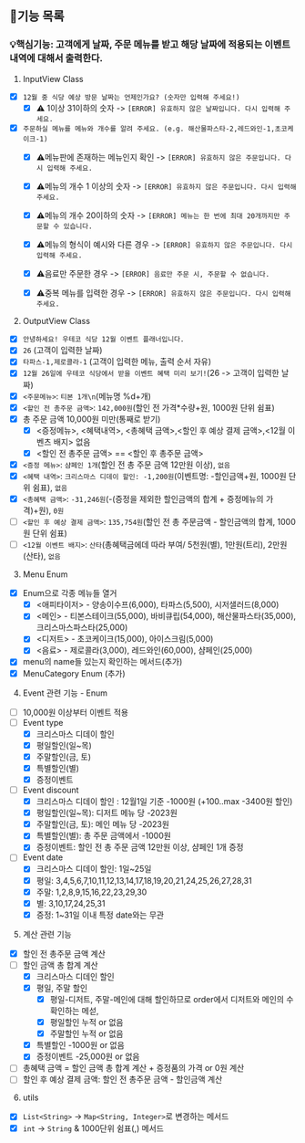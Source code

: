 ## 🌟기능 목록 
### 💡핵심기능: 고객에게 날짜, 주문 메뉴를 받고 해당 날짜에 적용되는 이벤트 내역에 대해서 출력한다.
1. InputView Class
 - [x] `12월 중 식당 예상 방문 날짜는 언제인가요? (숫자만 입력해 주세요!)`
   - [x] ⚠️ 1이상 31이하의 숫자 -> `[ERROR] 유효하지 않은 날짜입니다. 다시 입력해 주세요.`
 - [x] `주문하실 메뉴를 메뉴와 개수를 알려 주세요. (e.g. 해산물파스타-2,레드와인-1,초코케이크-1)`
   - [x] ⚠️메뉴판에 존재하는 메뉴인지 확인 -> `[ERROR] 유효하지 않은 주문입니다. 다시 입력해 주세요.`
   - [x] ⚠️메뉴의 개수 1 이상의 숫자 -> `[ERROR] 유효하지 않은 주문입니다. 다시 입력해 주세요.`
   - [x] ⚠️메뉴의 개수 20이하의 숫자 -> `[ERROR] 메뉴는 한 번에 최대 20개까지만 주문할 수 있습니다.`
   - [x] ⚠️메뉴의 형식이 예시와 다른 경우 -> `[ERROR] 유효하지 않은 주문입니다. 다시 입력해 주세요.`
   - [x] ⚠️음료만 주문한 경우 -> `[ERROR] 음료만 주문 시, 주문할 수 없습니다.`
   - [x] ⚠️중복 메뉴를 입력한 경우  -> `[ERROR] 유효하지 않은 주문입니다. 다시 입력해 주세요.`


2. OutputView Class
- [x] `안녕하세요! 우테코 식당 12월 이벤트 플래너입니다.`
- [x] `26` (고객이 입력한 날짜)
- [x] `타파스-1,제로콜라-1` (고객이 입력한 메뉴, 출력 순서 자유)
- [x] `12월 26일에 우테코 식당에서 받을 이벤트 혜택 미리 보기!`(26 -> 고객이 입력한 날짜)
- [x] `<주문메뉴>`: `티본 1개\n`(메뉴명 %d+개)
- [x] `<할인 전 총주문 금액>`: `142,000원`(할인 전 가격*수량+원, 1000원 단위 쉼표)
- [x] 총 주문 금액 10,000원 미만(통째로 받기)
  - [x] <증정메뉴>, <혜택내역>, <총혜택 금액>,<할인 후 예상 결제 금액>,<12월 이벤츠 배지>  없음
  - [x] <할인 전 총주문 금액> == <할인 후 총주문 금액> 
- [x] `<증정 메뉴>`: `샴페인 1개`(할인 전 총 주문 금액 12만원 이상), `없음`
- [x] `<혜택 내역>`: `크리스마스 디데이 할인: -1,200원`(이벤트명: -할인금액+원, 1000원 단위 쉼표), `없음`
- [x] `<총혜택 금액>`: `-31,246원`(-(증정을 제외한 할인금액의 합계 + 증정메뉴의 가격)+원), `0원`
- [ ] `<할인 후 예상 결제 금액>`: `135,754원`(할인 전 총 주문금액 - 할인금액의 합계, 1000원 단위 쉼표)
- [ ] `<12월 이벤트 배지>`: `산타`(총혜택금에데 따라 부여/ 5천원(별), 1만원(트리), 2만원(산타), `없음`

3. Menu Enum
- [x] Enum으로 각종 메뉴들 열거
  - [x] <애피타이저> - 양송이수프(6,000), 타파스(5,500), 시저샐러드(8,000)
  - [x] <메인> - 티본스테이크(55,000), 바비큐립(54,000), 해산물파스타(35,000), 크리스마스파스타(25,000)
  - [x] <디저트> - 초코케이크(15,000), 아이스크림(5,000)
  - [x] <음료> - 제로콜라(3,000), 레드와인(60,000), 샴페인(25,000)
- [x] menu의 name들 있는지 확인하는 메서드(추가)
- [x] MenuCategory Enum (추가)

4. Event 관련 기능 - Enum
- [ ] 10,000원 이상부터 이벤트 적용
- [ ] Event type
  - [x] 크리스마스 디데이 할인 
  - [x] 평일할인(일~목)
  - [x] 주말할인(금, 토)
  - [x] 특별할인(별)
  - [x] 증정이벤트
- [ ] Event discount
  - [x] 크리스마스 디데이 할인 : 12월1일 기준 -1000원 (+100..max -3400원 할인)
  - [x] 평일할인(일~목): 디저트 메뉴 당 -2023원
  - [x] 주말할인(금, 토): 메인 메뉴 당 -2023원
  - [x] 특별할인(별): 총 주문 금액에서 -1000원
  - [x] 증정이벤트: 할인 전 총 주문 금액 12만원 이상, 샴페인 1개 증정
- [ ] Event date
  - [x] 크리스마스 디데이 할인: 1일~25일
  - [x] 평일: 3,4,5,6,7,10,11,12,13,14,17,18,19,20,21,24,25,26,27,28,31
  - [x] 주말: 1,2,8,9,15,16,22,23,29,30
  - [x] 별: 3,10,17,24,25,31
  - [x] 증정: 1~31일 이내 특정 date와는 무관

5. 계산 관련 기능
- [x] 할인 전 총주문 금액 계산
- [ ] 할인 금액 총 합계 계산
  - [x] 크리스마스 디데인 할인
  - [x] 평일, 주말 할인
    - [x] 평일-디저트, 주말-메인에 대해 할인하므로 order에서 디저트와 메인의 수 확인하는 메섣,
    - [x] 평일할인 누적 or 없음
    - [x] 주말할인 누적 or 없음
  - [x] 특별할인 -1000원 or 없음
  - [x] 증정이벤트 -25,000원 or 없음
- [ ] 총혜택 금액 = 할인 금액 총 합계 계산 + 증정품의 가격 or 0원 계산
- [ ] 할인 후 예상 결제 금액: 할인 전 총주문 금액 - 할인금액 계산

6. utils
- [x] `List<String>` -> `Map<String, Integer>`로 변경하는 메서드
- [x] `int` -> `String` & 1000단위 쉼표(,) 메서드